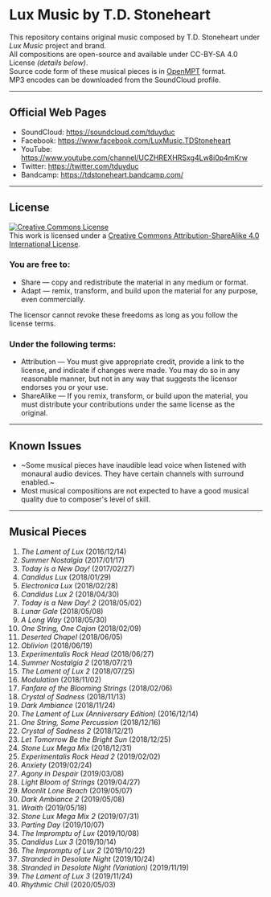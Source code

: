 # Lux Music by T.D. Stoneheart
This repository contains original music composed by T.D. Stoneheart under _Lux Music_ project and brand.  
All compositions are open-source and available under CC-BY-SA 4.0 License _(details below)_.  
Source code form of these musical pieces is in <a href="https://openmpt.org/">OpenMPT</a> format.  
MP3 encodes can be downloaded from the SoundCloud profile.  

---
## Official Web Pages
* SoundCloud: https://soundcloud.com/tduyduc
* Facebook: https://www.facebook.com/LuxMusic.TDStoneheart
* YouTube: https://www.youtube.com/channel/UCZHREXHRSxg4Lw8i0p4mKrw
* Twitter: https://twitter.com/tduyduc
* Bandcamp: https://tdstoneheart.bandcamp.com/

---
## License
<a rel="license" href="http://creativecommons.org/licenses/by-sa/4.0/"><img alt="Creative Commons License" style="border-width:0" src="https://i.creativecommons.org/l/by-sa/4.0/88x31.png" /></a><br />This work is licensed under a <a rel="license" href="http://creativecommons.org/licenses/by-sa/4.0/">Creative Commons Attribution-ShareAlike 4.0 International License</a>.

### You are free to:
* Share — copy and redistribute the material in any medium or format.
* Adapt — remix, transform, and build upon the material for any purpose, even commercially.

The licensor cannot revoke these freedoms as long as you follow the license terms.

### Under the following terms:
* Attribution — You must give appropriate credit, provide a link to the license, and indicate if changes were made. You may do so in any reasonable manner, but not in any way that suggests the licensor endorses you or your use.
* ShareAlike — If you remix, transform, or build upon the material, you must distribute your contributions under the same license as the original.

---
## Known Issues
* ~Some musical pieces have inaudible lead voice when listened with monaural audio devices. They have certain channels with surround enabled.~
* Most musical compositions are not expected to have a good musical quality due to composer's level of skill.

---
## Musical Pieces
1. _The Lament of Lux_ (2016/12/14)
2. _Summer Nostalgia_ (2017/01/17)
3. _Today is a New Day!_ (2017/02/27)
4. _Candidus Lux_ (2018/01/29)
5. _Electronica Lux_ (2018/02/28)
6. _Candidus Lux 2_ (2018/04/30)
7. _Today is a New Day! 2_ (2018/05/02)
8. _Lunar Gale_ (2018/05/08)
9. _A Long Way_ (2018/05/30)
10. _One String, One Cajon_ (2018/02/09)
11. _Deserted Chapel_ (2018/06/05)
12. _Oblivion_ (2018/06/19)
13. _Experimentalis Rock Head_ (2018/06/27)
14. _Summer Nostalgia 2_ (2018/07/21)
15. _The Lament of Lux 2_ (2018/07/25)
16. _Modulation_ (2018/11/02)
17. _Fanfare of the Blooming Strings_ (2018/02/06)
18. _Crystal of Sadness_ (2018/11/13)
19. _Dark Ambiance_ (2018/11/24)
20. _The Lament of Lux (Anniversary Edition)_ (2016/12/14)
21. _One String, Some Percussion_ (2018/12/16)
22. _Crystal of Sadness 2_ (2018/12/21)
23. _Let Tomorrow Be the Bright Sun_ (2018/12/25)
24. _Stone Lux Mega Mix_ (2018/12/31)
25. _Experimentalis Rock Head 2_ (2019/02/02)
26. _Anxiety_ (2019/02/24)
27. _Agony in Despair_ (2019/03/08)
28. _Light Bloom of Strings_ (2019/04/27)
29. _Moonlit Lone Beach_ (2019/05/07)
30. _Dark Ambiance 2_ (2019/05/08)
31. _Wraith_ (2019/05/18)
32. _Stone Lux Mega Mix 2_ (2019/07/31)
33. _Parting Day_ (2019/10/07)
34. _The Impromptu of Lux_ (2019/10/08)
35. _Candidus Lux 3_ (2019/10/14)
36. _The Impromptu of Lux 2_ (2019/10/22)
37. _Stranded in Desolate Night_ (2019/10/24)
38. _Stranded in Desolate Night (Variation)_ (2019/11/19)
39. _The Lament of Lux 3_ (2019/11/24)
40. _Rhythmic Chill_ (2020/05/03)
